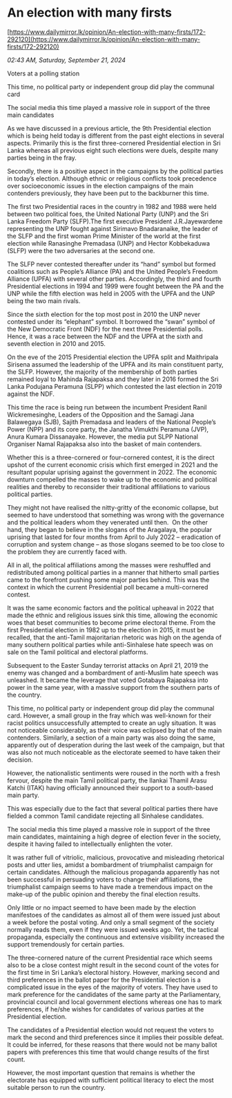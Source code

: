 # An election with many firsts

[https://www.dailymirror.lk/opinion/An-election-with-many-firsts/172-292120](https://www.dailymirror.lk/opinion/An-election-with-many-firsts/172-292120)

*02:43 AM, Saturday, September 21, 2024*

Voters at a polling station

This time, no political party or independent group did play the communal card

The social media this time played a massive role in support of the three main candidates

As we have discussed in a previous article, the 9th Presidential election which is being held today is different from the past eight elections in several aspects. Primarily this is the first three-cornered Presidential election in Sri Lanka whereas all previous eight such elections were duels, despite many parties being in the fray.

Secondly, there is a positive aspect in the campaigns by the political parties in today’s election. Although ethnic or religious conflicts took precedence over socioeconomic issues in the election campaigns of the main contenders previously, they have been put to the backburner this time.

The first two Presidential races in the country in 1982 and 1988 were held between two political foes, the United National Party (UNP) and the Sri Lanka Freedom Party (SLFP).The first executive President J.R.Jayewardene representing the UNP fought against Sirimavo Bnadaranaike, the leader of the SLFP and the first woman Prime Minister of the world at the first election while Ranasinghe Premadasa (UNP) and Hector Kobbekaduwa (SLFP) were the two adversaries at the second one.

The SLFP never contested thereafter under its “hand” symbol but formed coalitions such as People’s Alliance (PA) and the United People’s Freedom Alliance (UPFA) with several other parties. Accordingly, the third and fourth Presidential elections in 1994 and 1999 were fought between the PA and the UNP while the fifth election was held in 2005 with the UPFA and the UNP being the two main rivals.

Since the sixth election for the top most post in 2010 the UNP never contested under its “elephant” symbol. It borrowed the “swan” symbol of the New Democratic Front (NDF) for the next three Presidential polls. Hence, it was a race between the NDF and the UPFA at the sixth and seventh election in 2010 and 2015.

On the eve of the 2015 Presidential election the UPFA split and Maithripala Sirisena assumed the leadership of the UPFA and its main constituent party, the SLFP. However, the majority of the membership of both parties remained loyal to Mahinda Rajapaksa and they later in 2016 formed the Sri Lanka Podujana Peramuna (SLPP) which contested the last election in 2019 against the NDF.

This time the race is being run between the incumbent President Ranil Wickremesinghe, Leaders of the Opposition and the Samagi Jana Balawegaya (SJB), Sajith Premadasa and leaders of the National People’s Power (NPP) and its core party, the Janatha Vimukthi Peramuna (JVP), Anura Kumara Dissanayake. However, the media put SLPP National Organiser Namal Rajapaksa also into the basket of main contenders.

Whether this is a three-cornered or four-cornered contest, it is the direct upshot of the current economic crisis which first emerged in 2021 and the resultant popular uprising against the government in 2022. The economic downturn compelled the masses to wake up to the economic and political realities and thereby to reconsider their traditional affiliations to various political parties.

They might not have realised the nitty-gritty of the economic collapse, but seemed to have understood that something was wrong with the governance and the political leaders whom they venerated until then.  On the other hand, they began to believe in the slogans of the Aragalaya, the popular uprising that lasted for four months from April to July 2022 – eradication of corruption and system change – as those slogans seemed to be too close to the problem they are currently faced with.

All in all, the political affiliations among the masses were reshuffled and redistributed among political parties in a manner that hitherto small parties came to the forefront pushing some major parties behind. This was the context in which the current Presidential poll became a multi-cornered contest.

It was the same economic factors and the political upheaval in 2022 that made the ethnic and religious issues sink this time, allowing the economic woes that beset communities to become prime electoral theme. From the first Presidential election in 1982 up to the election in 2015, it must be recalled, that the anti-Tamil majoritarian rhetoric was high on the agenda of many southern political parties while anti-Sinhalese hate speech was on sale on the Tamil political and electoral platforms.

Subsequent to the Easter Sunday terrorist attacks on April 21, 2019 the enemy was changed and a bombardment of anti-Muslim hate speech was unleashed. It became the leverage that voted Gotabaya Rajapaksa into power in the same year, with a massive support from the southern parts of the country.

This time, no political party or independent group did play the communal card. However, a small group in the fray which was well-known for their racist politics unsuccessfully attempted to create an ugly situation. It was not noticeable considerably, as their voice was eclipsed by that of the main contenders. Similarly, a section of a main party was also doing the same, apparently out of desperation during the last week of the campaign, but that was also not much noticeable as the electorate seemed to have taken their decision.

However, the nationalistic sentiments were roused in the north with a fresh fervour, despite the main Tamil political party, the Ilankai Thamil Arasu Katchi (ITAK) having officially announced their support to a south-based main party.

This was especially due to the fact that several political parties there have fielded a common Tamil candidate rejecting all Sinhalese candidates.

The social media this time played a massive role in support of the three main candidates, maintaining a high degree of election fever in the society, despite it having failed to intellectually enlighten the voter.

It was rather full of vitriolic, malicious, provocative and misleading rhetorical posts and utter lies, amidst a bombardment of triumphalist campaign for certain candidates. Although the malicious propaganda apparently has not been successful in persuading voters to change their affiliations, the triumphalist campaign seems to have made a tremendous impact on the make-up of the public opinion and thereby the final election results.

Only little or no impact seemed to have been made by the election manifestoes of the candidates as almost all of them were issued just about a week before the postal voting. And only a small segment of the society normally reads them, even if they were issued weeks ago. Yet, the tactical propaganda, especially the continuous and extensive visibility increased the support tremendously for certain parties.

The three-cornered nature of the current Presidential race which seems also to be a close contest might result in the second count of the votes for the first time in Sri Lanka’s electoral history. However, marking second and third preferences in the ballot paper for the Presidential election is a complicated issue in the eyes of the majority of voters. They have used to mark preference for the candidates of the same party at the Parliamentary, provincial council and local government elections whereas one has to mark preferences, if he/she wishes for candidates of various parties at the Presidential election.

The candidates of a Presidential election would not request the voters to mark the second and third preferences since it implies their possible defeat. It could be inferred, for these reasons that there would not be many ballot papers with preferences this time that would change results of the first count.

However, the most important question that remains is whether the electorate has equipped with sufficient political literacy to elect the most suitable person to run the country.

